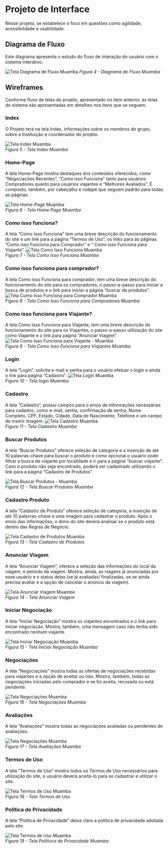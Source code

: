 
# Projeto de Interface

Nesse projeto, se estabelece o foco em questões como agilidade, acessibilidade e usabilidade.

## Diagrama de Fluxo

Este diagrama apresenta o estudo do fluxo de interação do usuário com o sistema interativo. 

![Tela Diagrama de Fluxo Muamba](img/Diagrama_de_Fluxo_Muamba.jpg)
*Figura 4 - Diagrama de Fluxo Muamba*

## Wireframes

Conforme fluxo de telas do projeto, apresentado no item anterior, as telas do sistema são apresentadas em detalhes nos itens que se seguem. 

### Index
O Projeto terá na tela Index, informações sobre os membros do grupo, sobre a Instituição e coordenador do projeto. 

![Tela Index  Muamba](img/WF_Index.JPG)
<br/>*Figura 5 - Tela Index Muamba*

### Home-Page
A tela Home-Page mostra destaques dos conteúdos oferecidos, como “Negociações Recentes”, “Como isso Funciona” tanto para usuários Compradores quanto para usuários viajantes e “Melhores Avaliados”.  É composto, também, por cabeçalho e rodapé que seguem padrão para todas as páginas. 

![Tela Home-Page  Muamba](img/WF_HomePage.JPG)
<br/>*Figura 6 - Tela Home Page Muamba*

### Como isso funciona?
A tela “Como Isso Funciona” tem uma breve descrição do funcionamento do site e um link para a página “Termos de Uso”, os links para as páginas ”Como isso Funciona para Comprador” e “ Como isso Funciona para Viajante”.
![Tela Como Isso Funciona  Muamba](img/WF_ComoFunciona.JPG)
<br/>*Figura 7 - Tela Como Isso Funciona Muamba*

### Como isso funciona para comprador?
A tela Como Isso Funciona para comprador, tem uma breve descrição do funcionamento do site para os compradores, o passo-a-passo para iniciar a busca de produtos e o link para iniciar a página “buscar de produtos”.
![Tela Como Isso Funciona para Comprador  Muamba](img/WF_ComoFuncionaComprador.JPG)
<br/>*Figura 8 - Tela Como Isso Funciona para Compradores Muamba*

### Como isso funciona para Viajante?
A tela Como Isso Funciona para Viajante, tem uma breve descrição do funcionamento do site para os Viajantes, o passo-a-passo utilização do site como Viajante e o link para página “Anunciar Viagem”.
![Tela Como Isso Funciona para Viajante - Muamba](img/WF_ComoFuncionaViajante.JPG)
<br/>*Figura 9 - Tela Como Isso Funciona para Viajantes Muamba*

### Login
A tela “Login”, solicita e-mail e senha para o usuário efetuar o login e ainda o link para página “Cadastro”.
![Tela Login  Muamba](img/WF_Login.JPG)
<br/>*Figura 10 - Tela login Muamba*

### Cadastro
A tela “Cadastro”, possui campos para o envio de informações necessárias para cadastro, como e-mail, senha, confirmação de senha, Nome Completo, CPF, Estado, Cidade, Data de Nascimento, Telefone e um campo de inserir imagem. 
![Tela Cadastro  Muamba](img/WF_Cadastro.JPG)
<br/>*Figura 11 - Tela Cadastro Muamba*

### Buscar Produtos
A tela “Buscar Produtos” oferece seleção de categoria e a inserção de até 10 palavras-chave para buscar o produto e como opcional o usuário pode filtrar a busca de viajante por localidade e ir para a página “buscar viajante”.  Caso o produto não seja encontrado, poderá ser cadastrado utilizando o link para a página “Cadastro de Produtos”.

![Tela Buscar Produtos - Muamba](img/WF_BuscarProdutos.JPG)
<br/>*Figura 12 - Tela Buscar Produtos Muamba*

### Cadastro Produto
A tela “Cadastro de Produto” oferece seleção de categoria, a inserção de até 10 palavras-chave e uma imagem para cadastrar o produto. Após o envio das informações, o dono do site deverá analisar se o produto está dentro das Regras de Negócio.

![Tela Cadastro de Produtos Muamba](img/WF_CadastroProdutos.JPG)
<br/>*Figura 13 - Tela Cadastro de Produtos*


### Anunciar Viagem
A tela “Anunciar Viagem”, oferece a seleção das informações do local da viagem, e período da viagem. Mostra, ainda, as viagens já anunciadas por esse usuário e o status delas (se já avaliadas/ finalizadas, se se ainda precisa avaliar e a opção de cancelar o anúncio da viagem). 

![Tela Anunciar Viagem Muamba](img/WF_AnunciarViagem.JPG)
<br/>*Figura 14 - Tela Anunciar Viagem*

### Iniciar Negociação
A tela “Iniciar Negociação” mostra os viajantes encontrados e o link para iniciar negociação. Mostra, também, uma mensagem caso não tenha sido encontrado nenhum viajante. 

![Tela Iniciar Negociação Muamba](img/WF_IniciarNegociacao.JPG)
<br/>*Figura 15 - Tela Iniciar Negociação Muamba*

### Negociações
A tela “Negociações” mostra todas as ofertas de negociações recebidas para viajantes e a opção de aceitar ou não. Mostra, também, todas as negociações iniciadas pelo comprador e se foi aceita, recusada ou está pendente.

![Tela Negociações Muamba](img/WF_Negociações.JPG)
<br/>*Figura 16 - Tela Negociações Muamba*

### Avaliações
A tela “Avaliações” mostra todas as negociações avaliadas ou pendentes de avaliações. 

![Tela Negociações Muamba](img/WF_Avaliações.JPG)
<br/>*Figura 17 - Tela Avaliações Muamba*

### Termos de Uso
A tela “Termos de Uso” mostra todos os Termos de Uso necessários para utilização do site, o usuário deverá aceitá-lo para se cadastrar e utilizar o site. 

![Tela Termos de Uso Muamba](img/WF_TermosDeUso.JPG)
<br/>*Figura 18 - Tela Termos de Uso*

### Política de Privacidade
A tela “Política de Privacidade” deixa claro a política de privacidade adotada pelo site. 

![Tela Termos de Uso Muamba](img/WF_PoliticaDePrivacidade.JPG)
<br/>*Figura 19 - Tela Polítivca de Privacidade Muamba*
